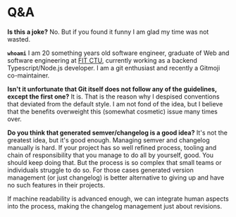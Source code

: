 # Q&A

**Is this a joke?**
No. But if you found it funny I am glad my time was not wasted.

**`whoami`**
I am 20 something years old software engineer, graduate of Web and software engineering at [FIT CTU](https://fit.cvut.cz/en), currently working as a backend Typescript/Node.js developer. I am a git enthusiast and recently a Gitmoji co-maintainer.

**Isn't it unfortunate that Git itself does not follow any of the guidelines, except the first one?**
It is. That is the reason why I despised conventions that deviated from the default style.
I am not fond of the idea, but I believe that the benefits overweight this (somewhat cosmetic) issue many times over.

**Do you think that generated semver/changelog is a good idea?**
It's not the greatest idea, but it's good enough.
Managing semver and changelog manually is hard. If your project has so well refined process, tooling and chain of responsibility that you manage to do all by yourself, good. You should keep doing that.
But the process is so complex that small teams or individuals struggle to do so.
For those cases generated version management (or just changelog) is better alternative to giving up and have no such features in their projects.

If machine readability is advanced enough, we can integrate human aspects into the process, making the changelog management just about revisions.
